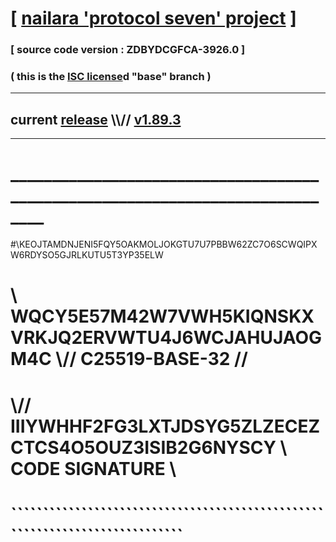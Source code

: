 
# [ [nailara 'protocol seven' project](http://nailara.network/) ]

### [ source code version : ZDBYDCGFCA-3926.0 ]

### ( this is the [ISC license](license)d "base" branch )
---
## current [release](https://github.com/nailara-technologies/protocol-7/releases) \\\\// [v1.89.3](https://github.com/nailara-technologies/protocol-7/releases/tag/v1.89.3)
---
# ______________________________________________________________________________
#\\KEOJTAMDNJENI5FQY5OAKMOLJOKGTU7U7PBBW62ZC7O6SCWQIPXW6RDYSO5GJRLKUTU5T3YP35ELW
# \\ WQCY5E57M42W7VWH5KIQNSKXVRKJQ2ERVWTU4J6WCJAHUJAOGM4C \\// C25519-BASE-32 //
#  \\// IIIYWHHF2FG3LXTJDSYG5ZLZECEZCTCS4O5OUZ3ISIB2G6NYSCY \\ CODE SIGNATURE \\
#   ````````````````````````````````````````````````````````````````````````````

